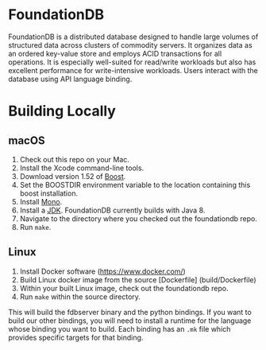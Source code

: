 # FoundationDB

FoundationDB is a distributed database designed to handle large volumes of structured data across clusters of commodity servers. It organizes data as an ordered key-value store and employs ACID transactions for all operations. It is especially well-suited for read/write workloads but also has excellent performance for write-intensive workloads. Users interact with the database using API language binding.

# Building Locally

## macOS

1. Check out this repo on your Mac.
1. Install the Xcode command-line tools.
1. Download version 1.52 of [Boost](https://sourceforge.net/projects/boost/files/boost/1.52.0/).
1. Set the BOOSTDIR environment variable to the location containing this boost installation.
1. Install [Mono](http://www.mono-project.com/download/stable/).
1. Install a [JDK](http://www.oracle.com/technetwork/java/javase/downloads/index.html). FoundationDB currently builds with Java 8.
1. Navigate to the directory where you checked out the foundationdb repo.
1. Run `make`.

## Linux

1. Install Docker software (https://www.docker.com/)
1. Build Linux docker image from the source [Dockerfile] (build/Dockerfile)
1. Within your built Linux image, check out the foundationdb repo.
1. Run `make` within the source directory.

This will build the fdbserver binary and the python bindings. If you
want to build our other bindings, you will need to install a runtime for the
language whose binding you want to build. Each binding has an `.mk` file
which provides specific targets for that binding.
